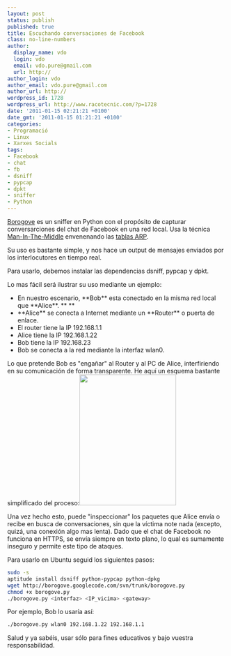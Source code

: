 ```yaml
---
layout: post
status: publish
published: true
title: Escuchando conversaciones de Facebook
class: no-line-numbers
author:
  display_name: vdo
  login: vdo
  email: vdo.pure@gmail.com
  url: http://
author_login: vdo
author_email: vdo.pure@gmail.com
author_url: http://
wordpress_id: 1728
wordpress_url: http://www.racotecnic.com/?p=1728
date: '2011-01-15 02:21:21 +0100'
date_gmt: '2011-01-15 01:21:21 +0100'
categories:
- Programació
- Linux
- Xarxes Socials
tags:
- Facebook
- chat
- fb
- dsniff
- pypcap
- dpkt
- sniffer
- Python
---
```


<a title="borogove" href="http://code.google.com/p/borogove/" target="_blank">Borogove</a> es un sniffer en Python con el propósito de capturar conversarciones del chat de Facebook en una red local. Usa la técnica <a href="http://es.wikipedia.org/wiki/Ataque_Man-in-the-middle" target="_blank">Man-In-The-Middle</a> envenenando las <a href="http://es.wikipedia.org/wiki/Address_Resolution_Protocol" target="_self">tablas ARP</a>.

Su uso es bastante simple, y nos hace un output de mensajes enviados por los interlocutores en tiempo real.

Para usarlo, debemos instalar las dependencias dsniff, pypcap y dpkt.

Lo mas fácil será ilustrar su uso mediante un ejemplo:

<ul>
  <li>En nuestro escenario, **Bob** esta conectado en la misma red local que **Alice**. ** **</li>
  <li>**Alice** se conecta a Internet mediante un **Router** o puerta de enlace.</li>
  <li>El router tiene la IP 192.168.1.1</li>
  <li>Alice tiene la IP 192.168.1.22</li>
  <li>Bob tiene la IP 192.168.23</li>
  <li>Bob se conecta a la red mediante la interfaz wlan0.</li>
</ul>

Lo que pretende Bob es "engañar" al Router y al PC de Alice, interfiriendo en su comunicación de forma transparente. He aquí un esquema bastante simplificado del proceso:<a href="{{ site.url }}/uploads/2011/01/esquema.jpg"><img class="aligncenter size-medium wp-image-1733" src="{{ site.url }}/uploads/2011/01/esquema-222x300.jpg" alt="" width="222" height="300" /></a>

Una vez hecho esto, puede "inspeccionar" los paquetes que Alice envía o recibe en busca de conversaciones, sin que la víctima note nada (excepto, quizá, una conexión algo mas lenta). Dado que el chat de Facebook no funciona en HTTPS, se envía siempre en texto plano, lo qual es sumamente inseguro y permite este tipo de ataques.

Para usarlo en Ubuntu seguid los siguientes pasos:

~~~bash
sudo -s
aptitude install dsniff python-pypcap python-dpkg
wget http://borogove.googlecode.com/svn/trunk/borogove.py
chmod +x borogove.py
./borogove.py <interfaz> <IP_vicima> <gateway>
~~~

Por ejemplo, Bob lo usaría así:

~~~bash
./borogove.py wlan0 192.168.1.22 192.168.1.1
~~~

Salud y ya sabéis, usar sólo para fines educativos y bajo vuestra responsabilidad.
